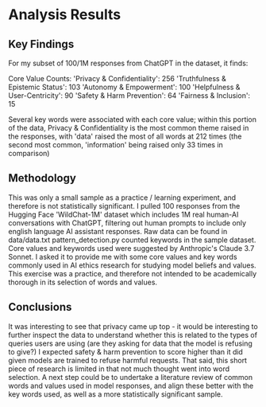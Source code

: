 # Analysis Results

## Key Findings
For my subset of 100/1M responses from ChatGPT in the dataset, it finds:

Core Value Counts:
'Privacy & Confidentiality': 256
'Truthfulness & Epistemic Status': 103
'Autonomy & Empowerment': 100
'Helpfulness & User-Centricity': 90
'Safety & Harm Prevention': 64
'Fairness & Inclusion': 15

Several key words were associated with each core value; within this portion of the data, Privacy & Confidentiality is the most common theme raised in the responses, with 'data' raised the most of all words at 212 times (the second most common, 'information' being raised only 33 times in comparison)

## Methodology
This was only a small sample as a practice / learning experiment, and therefore is not statistically significant. I pulled 100 responses from the Hugging Face 'WildChat-1M' dataset which includes 1M real human-AI conversations with ChatGPT, filtering out human prompts to include only english language AI assistant responses. Raw data can be found in data/data.txt
pattern_detection.py counted keywords in the sample dataset. Core values and keywords used were suggested by Anthropic's Claude 3.7 Sonnet. I asked it to provide me with some core values and key words commonly used in AI ethics research for studying model beliefs and values. This exercise was a practice, and therefore not intended to be academically thorough in its selection of words and values.

## Conclusions
It was interesting to see that privacy came up top - it would be interesting to further inspect the data to understand whether this is related to the types of queries users are using (are they asking for data that the model is refusing to give?) 
I expected safety & harm prevention to score higher than it did given models are trained to refuse harmful requests. That said, this short piece of research is limited in that not much thought went into word selection. A next step could be to undertake a literature review of common words and values used in model responses, and align these better with the key words used, as well as a more statistically significant sample.